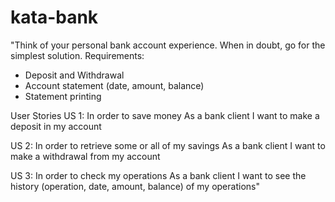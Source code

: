 # kata-bank
"Think of your personal bank account experience. When in doubt, go for the simplest solution.
Requirements:
- Deposit and Withdrawal
- Account statement (date, amount, balance)
- Statement printing
 
User Stories
US 1:
In order to save money
As a bank client
I want to make a deposit in my account

US 2:
In order to retrieve some or all of my savings
As a bank client
I want to make a withdrawal from my account

US 3:
In order to check my operations
As a bank client
I want to see the history (operation, date, amount, balance) of my operations"